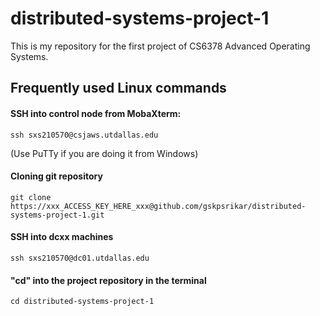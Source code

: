 # distributed-systems-project-1
This is my repository for the first project of CS6378 Advanced Operating Systems.

## Frequently used Linux commands
#### SSH into control node from MobaXterm:
```
ssh sxs210570@csjaws.utdallas.edu
```
(Use PuTTy if you are doing it from Windows)


#### Cloning git repository
```
git clone https://xxx_ACCESS_KEY_HERE_xxx@github.com/gskpsrikar/distributed-systems-project-1.git
```

#### SSH into dcxx machines
```
ssh sxs210570@dc01.utdallas.edu
```

#### "cd" into the project repository in the terminal
```
cd distributed-systems-project-1
```
